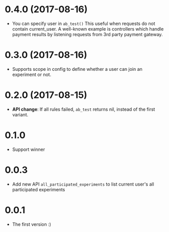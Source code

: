 # 0.4.0 (2017-08-16)
- You can specify user in `ab_test()` This useful when requests do not contain current_user. A well-known example is controllers which handle payment results by listening requests from 3rd party payment gateway.

# 0.3.0 (2017-08-16)
- Supports scope in config to define whether a user can join an experiment or not.

# 0.2.0 (2017-08-15)
- **API change**: If all rules failed, `ab_test` returns nil, instead of the first variant.

# 0.1.0
- Support winner

# 0.0.3
- Add new API `all_participated_experiments` to list current user's all participated experiments

# 0.0.1
- The first version :)